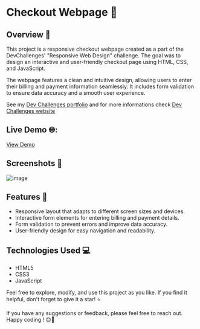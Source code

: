 # Checkout Webpage 🚀


## Overview 📝

This project is a responsive checkout webpage created as a part of the DevChallenges' "Responsive Web Design" challenge. The goal was to design an interactive and user-friendly checkout page using HTML, CSS, and JavaScript.

The webpage features a clean and intuitive design, allowing users to enter their billing and payment information seamlessly. It includes form validation to ensure data accuracy and a smooth user experience.

See my [Dev Challenges portfolio](https://portfolio.devchallenges.io/rahil1202) and for more informations check [Dev Challenges website](https://devchallenges.io/)
</br>

## Live Demo 🌐:
[View Demo](https://)
</br>

## Screenshots 📸
![image](https://github.com/rahil1202/dev-challanges/assets/104057403/ce3e5e2a-41fc-4df7-9084-1dc7b199e8fa)

## Features 🌟

- Responsive layout that adapts to different screen sizes and devices.
- Interactive form elements for entering billing and payment details.
- Form validation to prevent errors and improve data accuracy.
- User-friendly design for easy navigation and readability.





## Technologies Used 💻

- HTML5
- CSS3
- JavaScript

Feel free to explore, modify, and use this project as you like. If you find it helpful, don't forget to give it a star! ⭐️

If you have any suggestions or feedback, please feel free to reach out. Happy coding ! 😊🛒
